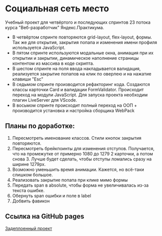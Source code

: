 # Социальная сеть место

Учебный проект для четвёртого и последующих спринтов 23 потока курса "Веб-разработчик" Яндекс.Практикума.
- В четвёртом спринте повторяются grid-layout, flex-layout, формы. Так же для открытия, закрытия попапа и изменения имени профиля используется JavaScript.
- В пятом спринте используются модальные окна, анимация при их открытии и закрытии, динамическое наполнение страницы контентом из массива в коде скрипта.
- В шестом спринте на поля ввода накладывается валидация, реализуется закрытие попапов на клик по оверлею и на нажатие клавиши "Esc"
- В седьмом спринте производится рефакторинг кода. Создаются классы карточки Card и валидации FormValidator. Происходит переход на модули JavaScript. Для запуска проекта необходим плагин LiveServer для VScode.
- В восьмом спринте происходит полный переход на ООП + производится установка и настройка сборщика WebPack
## Планы по доработке:

1. Пересмотреть именование классов. Стили кнопок закрытия повторяются.
2. Пересмотреть брейкпоинты для изменения отступов. Получается, что на промежутке от примерно 1080 до 1279 2 карточки, а потом снова 3. Лучше будет сделать, чтобы отступы ломались сразу на ширине 1279px.
3. Возможно уменьшить время анимации. Кажется, но всё-таки слишком большое.
4. Реализовать закрытие попапа при клике мимо формы
5. Передать span в absolute, чтобы форма не увеличивалась из-за текста ошибке.
6. Обернуть span ошибки и поле в label
7. Добвить фавикон

## Ссылка на GitHub pages
[Задеплоенный проект](https://vovkasquid.github.io/mesto/)

